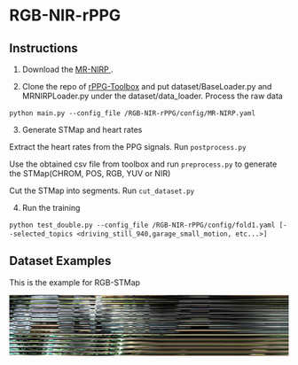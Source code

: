 # RGB-NIR-rPPG

## Instructions
1. Download the <a href = "https://computationalimaging.rice.edu/mr-nirp-dataset/">MR-NIRP </a>.

2. Clone the repo of <a href = "https://github.com/ubicomplab/rPPG-Toolbox">rPPG-Toolbox</a> and put dataset/BaseLoader.py and MRNIRPLoader.py under the dataset/data_loader. Process the raw data

```
python main.py --config_file /RGB-NIR-rPPG/config/MR-NIRP.yaml
```

3. Generate STMap and heart rates

Extract the heart rates from the PPG signals. Run `postprocess.py`

Use the obtained csv file from toolbox and run `preprocess.py` to generate the STMap(CHROM, POS, RGB, YUV or NIR)

Cut the STMap into segments. Run `cut_dataset.py`


4. Run the training

```
python test_double.py --config_file /RGB-NIR-rPPG/config/fold1.yaml [--selected_topics <driving_still_940,garage_small_motion, etc...>]
``` 

## Dataset Examples

This is the example for RGB-STMap

<img src = "./fig/subject1_driving_large_motion_975_input0.png" ></img>